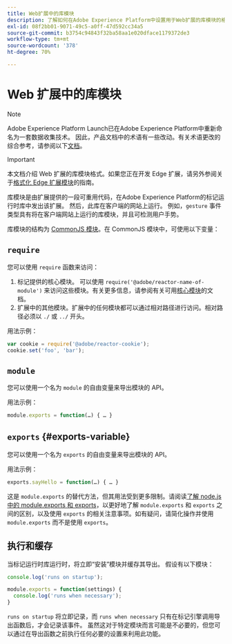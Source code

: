 ```yaml
---
title: Web扩展中的库模块
description: 了解如何在Adobe Experience Platform中设置用于Web扩展的库模块的格式。
exl-id: 08f2bb01-9071-49c5-a0ff-47d592cc34a5
source-git-commit: b3754c94843f32ba58aa1e020dface1179372de3
workflow-type: tm+mt
source-wordcount: '378'
ht-degree: 70%

---
```


# Web 扩展中的库模块

>[!NOTE]
>
>Adobe Experience Platform Launch已在Adobe Experience Platform中重新命名为一套数据收集技术。 因此，产品文档中的术语有一些改动。有关术语更改的综合参考，请参阅以下[文档](../../term-updates.md)。

>[!IMPORTANT]
>
>本文档介绍 Web 扩展的库模块格式。如果您正在开发 Edge 扩展，请另外参阅关于[格式化 Edge 扩展模块](../edge/format.md)的指南。

库模块是由扩展提供的一段可重用代码，在Adobe Experience Platform的标记运行时库中发出该扩展。 然后，此库在客户端的网站上运行。 例如，`gesture` 事件类型具有将在客户端网站上运行的库模块，并且可检测用户手势。

库模块的结构为 [CommonJS 模块](https://nodejs.org/api/modules.html#modules-commonjs-modules)。在 CommonJS 模块中，可使用以下变量：

## `require`

您可以使用 `require` 函数来访问：

1. 标记提供的核心模块。 可以使用 `require('@adobe/reactor-name-of-module')` 来访问这些模块。有关更多信息，请参阅有关可用[核心模块](./core.md)的文档。
1. 扩展中的其他模块。扩展中的任何模块都可以通过相对路径进行访问。相对路径必须以 `./` 或 `../` 开头。

用法示例：

```javascript
var cookie = require('@adobe/reactor-cookie');
cookie.set('foo', 'bar');
```

## `module`

您可以使用一个名为 `module` 的自由变量来导出模块的 API。

用法示例：

```javascript
module.exports = function(…) { … }
```

## `exports` {#exports-variable}

您可以使用一个名为 `exports` 的自由变量来导出模块的 API。

用法示例：

```javascript
exports.sayHello = function(…) { … }
```

这是 `module.exports` 的替代方法，但其用法受到更多限制。请阅读[了解 node.js 中的 module.exports 和 exports](https://www.sitepoint.com/understanding-module-exports-exports-node-js/)，以更好地了解 `module.exports` 和 `exports` 之间的区别，以及使用 `exports` 的相关注意事项。如有疑问，请简化操作并使用 `module.exports` 而不是使用 `exports`。

## 执行和缓存

当标记运行时库运行时，将立即“安装”模块并缓存其导出。 假设有以下模块：

```javascript
console.log('runs on startup');

module.exports = function(settings) {
  console.log('runs when necessary');
}
```

`runs on startup` 将立即记录，而 `runs when necessary` 只有在标记引擎调用导出函数后，才会记录该事件。 虽然这对于特定模块而言可能是不必要的，但您可以通过在导出函数之前执行任何必要的设置来利用此功能。
